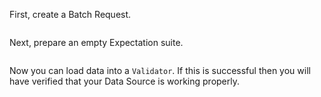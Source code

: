 First, create a Batch Request.

```python name="tests/integration/docusaurus/connecting_to_your_data/database/athena_python_example.py Batch Request"

```

Next, prepare an empty Expectation suite.

```python name="tests/integration/docusaurus/connecting_to_your_data/database/athena_python_example.py Create Expectation Suite"

```

Now you can load data into a `Validator`.  If this is successful then you will have verified that your Data Source is working properly.

```python name="tests/integration/docusaurus/connecting_to_your_data/database/athena_python_example.py Test Datasource with Validator"

```